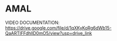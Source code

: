 # AMAL
VIDEO DOCUMENTATION:
https://drive.google.com/file/d/1qXKyKoRg6dWb15-QaARTlFFdhllD0mO5/view?usp=drive_link
